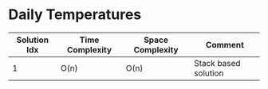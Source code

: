 # Daily Temperatures

| Solution Idx | Time Complexity | Space Complexity | Comment              |
| ------------ | --------------- | ---------------- | -------------------- |
| 1            | O(n)            | O(n)             | Stack based solution |

